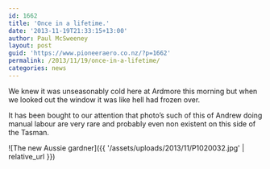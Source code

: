 ```yaml
---
id: 1662
title: 'Once in a lifetime.'
date: '2013-11-19T21:33:15+13:00'
author: Paul McSweeney
layout: post
guid: 'https://www.pioneeraero.co.nz/?p=1662'
permalink: /2013/11/19/once-in-a-lifetime/
categories: news
---
```


We knew it was unseasonably cold here at Ardmore this morning but when we looked out the window it was like hell had frozen over.

It has been bought to our attention that photo’s such of this of Andrew doing manual labour are very rare and probably even non existent on this side of the Tasman.

![The new Aussie gardner]({{ '/assets/uploads/2013/11/P1020032.jpg' | relative_url }})
